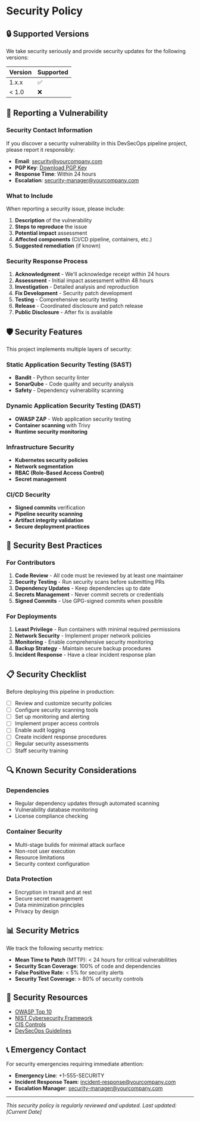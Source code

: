 # Security Policy

## 🔒 Supported Versions

We take security seriously and provide security updates for the following versions:

| Version | Supported          |
| ------- | ------------------ |
| 1.x.x   | :white_check_mark: |
| < 1.0   | :x:                |

## 🚨 Reporting a Vulnerability

### Security Contact Information

If you discover a security vulnerability in this DevSecOps pipeline project, please report it responsibly:

- **Email**: security@yourcompany.com
- **PGP Key**: [Download PGP Key](https://keybase.io/apasupuleti79)
- **Response Time**: Within 24 hours
- **Escalation**: security-manager@yourcompany.com

### What to Include

When reporting a security issue, please include:

1. **Description** of the vulnerability
2. **Steps to reproduce** the issue
3. **Potential impact** assessment
4. **Affected components** (CI/CD pipeline, containers, etc.)
5. **Suggested remediation** (if known)

### Security Response Process

1. **Acknowledgment** - We'll acknowledge receipt within 24 hours
2. **Assessment** - Initial impact assessment within 48 hours
3. **Investigation** - Detailed analysis and reproduction
4. **Fix Development** - Security patch development
5. **Testing** - Comprehensive security testing
6. **Release** - Coordinated disclosure and patch release
7. **Public Disclosure** - After fix is available

## 🛡️ Security Features

This project implements multiple layers of security:

### Static Application Security Testing (SAST)
- **Bandit** - Python security linter
- **SonarQube** - Code quality and security analysis
- **Safety** - Dependency vulnerability scanning

### Dynamic Application Security Testing (DAST)
- **OWASP ZAP** - Web application security testing
- **Container scanning** with Trivy
- **Runtime security monitoring**

### Infrastructure Security
- **Kubernetes security policies**
- **Network segmentation**
- **RBAC (Role-Based Access Control)**
- **Secret management**

### CI/CD Security
- **Signed commits** verification
- **Pipeline security scanning**
- **Artifact integrity validation**
- **Secure deployment practices**

## 🔐 Security Best Practices

### For Contributors

1. **Code Review** - All code must be reviewed by at least one maintainer
2. **Security Testing** - Run security scans before submitting PRs
3. **Dependency Updates** - Keep dependencies up to date
4. **Secrets Management** - Never commit secrets or credentials
5. **Signed Commits** - Use GPG-signed commits when possible

### For Deployments

1. **Least Privilege** - Run containers with minimal required permissions
2. **Network Security** - Implement proper network policies
3. **Monitoring** - Enable comprehensive security monitoring
4. **Backup Strategy** - Maintain secure backup procedures
5. **Incident Response** - Have a clear incident response plan

## 📋 Security Checklist

Before deploying this pipeline in production:

- [ ] Review and customize security policies
- [ ] Configure security scanning tools
- [ ] Set up monitoring and alerting
- [ ] Implement proper access controls
- [ ] Enable audit logging
- [ ] Create incident response procedures
- [ ] Regular security assessments
- [ ] Staff security training

## 🔍 Known Security Considerations

### Dependencies
- Regular dependency updates through automated scanning
- Vulnerability database monitoring
- License compliance checking

### Container Security
- Multi-stage builds for minimal attack surface
- Non-root user execution
- Resource limitations
- Security context configuration

### Data Protection
- Encryption in transit and at rest
- Secure secret management
- Data minimization principles
- Privacy by design

## 📊 Security Metrics

We track the following security metrics:

- **Mean Time to Patch** (MTTP): < 24 hours for critical vulnerabilities
- **Security Scan Coverage**: 100% of code and dependencies
- **False Positive Rate**: < 5% for security alerts
- **Security Test Coverage**: > 80% of security controls

## 🔗 Security Resources

- [OWASP Top 10](https://owasp.org/www-project-top-ten/)
- [NIST Cybersecurity Framework](https://www.nist.gov/cyberframework)
- [CIS Controls](https://www.cisecurity.org/controls/)
- [DevSecOps Guidelines](https://www.devsecops.org/)

## 📞 Emergency Contact

For security emergencies requiring immediate attention:

- **Emergency Line**: +1-555-SECURITY
- **Incident Response Team**: incident-response@yourcompany.com
- **Escalation Manager**: security-manager@yourcompany.com

---

*This security policy is regularly reviewed and updated. Last updated: [Current Date]*
